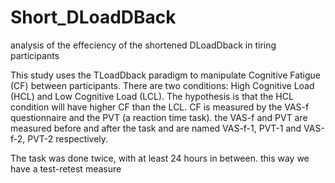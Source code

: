 # Short_DLoadDBack
analysis of the effeciency of the shortened DLoadDback in tiring participants

This study uses the TLoadDback paradigm to manipulate Cognitive Fatigue (CF) between participants.
There are two conditions: High Cognitive Load (HCL) and Low Cognitive Load (LCL).
The hypothesis is that the HCL condition will have higher CF than the LCL.
CF is measured by the VAS-f questionnaire and the PVT (a reaction time task). 
the VAS-f and PVT are measured before and after the task and are named VAS-f-1, PVT-1 and VAS-f-2, PVT-2 respectively.

The task was done twice, with at least 24 hours in between. this way we have a test-retest measure

